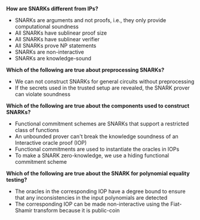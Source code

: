 **How are SNARKs different from IPs?**
- SNARKs are arguments and not proofs, i.e., they only provide computational soundness
- All SNARKs have sublinear proof size
- All SNARKs have sublinear verifier
- All SNARKs prove NP statements
- SNARKs are non-interactive
- SNARKs are knowledge-sound


**Which of the following are true about preprocessing SNARKs?**
- We can not construct SNARKs for general circuits without preprocessing
- If the secrets used in the trusted setup are revealed, the SNARK prover can violate soundness

**Which of the following are true about the components used to construct SNARKs?**
- Functional commitment schemes are SNARKs that support a restricted class of functions
- An unbounded prover can't break the knowledge soundness of an Interactive oracle proof (IOP)
- Functional commitments are used to instantiate the oracles in IOPs
- To make a SNARK zero-knowledge, we use a hiding functional commitment scheme

**Which of the following are true about the SNARK for polynomial equality testing?**
- The oracles in the corresponding IOP have a degree bound to ensure that any inconsistencies in the input polynomials are detected
- The corresponding IOP can be made non-interactive using the Fiat-Shamir transform because it is public-coin